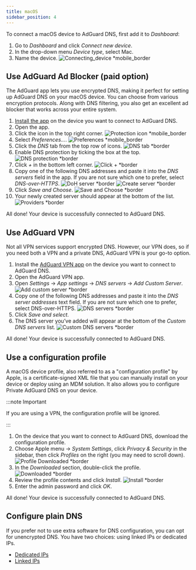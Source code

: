 ```yaml
---
title: macOS
sidebar_position: 4
---
```


To connect a macOS device to AdGuard DNS, first add it to *Dashboard*:

1. Go to *Dashboard* and click *Connect new device*.
1. In the drop-down menu *Device type*, select Mac.
1. Name the device.
    ![Connecting_device *mobile_border](https://cdn.adtidy.org/content/kb/dns/private/new_dns/connect/mac_ab/choose_mac.png)

## Use AdGuard Ad Blocker (paid option)

The AdGuard app lets you use encrypted DNS, making it perfect for setting up AdGuard DNS on your macOS device. You can choose from various encryption protocols. Along with DNS filtering, you also get an excellent ad blocker that works across your entire system.

1. [Install the app](https://adguard.com/adguard-mac/overview.html) on the device you want to connect to AdGuard DNS.
1. Open the app.
1. Click the icon in the top right corner.
    ![Protection icon *mobile_border](https://cdn.adtidy.org/content/kb/dns/private/new_dns/connect/mac_ab/mac_step3.png)
1. Select *Preferences...*.
    ![Preferences *mobile_border](https://cdn.adtidy.org/content/kb/dns/private/new_dns/connect/mac_ab/mac_step4.png)
1. Click the *DNS* tab from the top row of icons.
    ![DNS tab *border](https://cdn.adtidy.org/content/kb/dns/private/new_dns/connect/mac_ab/mac_step5.png)
1. Enable DNS protection by ticking the box at the top.
    ![DNS protection *border](https://cdn.adtidy.org/content/kb/dns/private/new_dns/connect/mac_ab/mac_step6.png)
1. Click *+* in the bottom left corner.
    ![Click + *border](https://cdn.adtidy.org/content/kb/dns/private/new_dns/connect/mac_ab/mac_step7.png)
1. Copy one of the following DNS addresses and paste it into the *DNS servers* field in the app. If you are not sure which one to prefer, select *DNS-over-HTTPS*.
    ![DoH server *border](https://cdn.adtidy.org/content/kb/dns/private/new_dns/connect/mac_ab/mac_step8_1.png)
    ![Create server *border](https://cdn.adtidy.org/content/kb/dns/private/new_dns/connect/mac_ab/mac_step8_2.png)
1. Click *Save and Choose*.
    ![Save and Choose *border](https://cdn.adtidy.org/content/kb/dns/private/new_dns/connect/mac_ab/mac_step9.png)
1. Your newly created server should appear at the bottom of the list.
    ![Providers *border](https://cdn.adtidy.org/content/kb/dns/private/new_dns/connect/mac_ab/mac_step10.png)

All done! Your device is successfully connected to AdGuard DNS.

## Use AdGuard VPN

Not all VPN services support encrypted DNS. However, our VPN does, so if you need both a VPN and a private DNS, AdGuard VPN is your go-to option.

1. Install the [AdGuard VPN app](https://adguard-vpn.com/mac/overview.html) on the device you want to connect to AdGuard DNS.
1. Open the AdGuard VPN app.
1. Open *Settings* → *App settings* → *DNS servers* → *Add Custom Server*.
    ![Add custom server *border](https://cdn.adtidy.org/content/kb/dns/private/new_dns/connect/mac_vpn/mac_step3.png)
1. Copy one of the following DNS addresses and paste it into the *DNS server addresses* text field. If you are not sure which one to prefer, select DNS-over-HTTPS.
    ![DNS servers *border](https://cdn.adtidy.org/content/kb/dns/private/new_dns/connect/mac_vpn/mac_step4.png)
1. Click *Save and select*.
1. The DNS server you’ve added will appear at the bottom of the *Custom DNS servers* list.
    ![Custom DNS servers *border](https://cdn.adtidy.org/content/kb/dns/private/new_dns/connect/mac_vpn/mac_step6.png)

All done! Your device is successfully connected to AdGuard DNS.

## Use a configuration profile

A macOS device profile, also referred to as a "configuration profile" by Apple, is a certificate-signed XML file that you can manually install on your device or deploy using an MDM solution. It also allows you to configure Private AdGuard DNS on your device.

:::note Important

If you are using a VPN, the configuration profile will be ignored.

:::

1. On the device that you want to connect to AdGuard DNS, download the configuration profile.
1. Choose Apple menu → *System Settings*, click *Privacy & Security* in the sidebar, then click *Profiles* on the right (you may need to scroll down).
    ![Profile Downloaded *border](https://cdn.adtidy.org/content/kb/dns/private/new_dns/connect/mac_profile/mac_step2.png)
1. In the *Downloaded* section, double-click the profile.
    ![Downloaded *border](https://cdn.adtidy.org/content/kb/dns/private/new_dns/connect/mac_profile/mac_step3.png)
1. Review the profile contents and click *Install*.
    ![Install *border](https://cdn.adtidy.org/content/kb/dns/private/new_dns/connect/mac_profile/mac_step4.png)
1. Enter the admin password and click *OK*.

All done! Your device is successfully connected to AdGuard DNS.

## Configure plain DNS

If you prefer not to use extra software for DNS configuration, you can opt for unencrypted DNS. You have two choices: using linked IPs or dedicated IPs.

- [Dedicated IPs](/private-dns/connect-devices/other-options/dedicated-ip.md)
- [Linked IPs](/private-dns/connect-devices/other-options/linked-ip.md)

